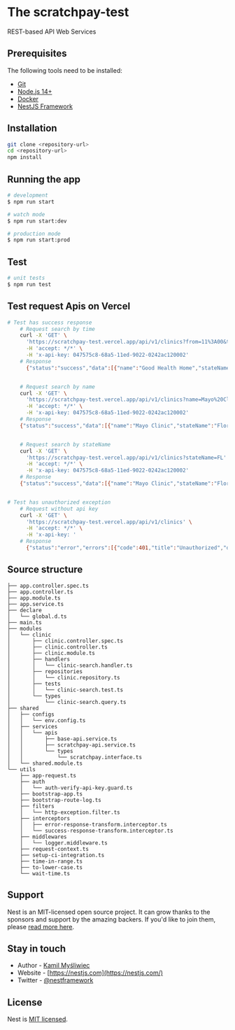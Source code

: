 # The scratchpay-test

REST-based API Web Services

## Prerequisites

The following tools need to be installed:

- [Git](http://git-scm.com/)
- [Node.js 14+](http://nodejs.org/)
- [Docker](https://www.docker.com/get-started/)
- [NestJS Framework](https://github.com/nestjs/nest)

## Installation

```bash
git clone <repository-url>
cd <repository-url>
npm install
```

## Running the app

```bash
# development
$ npm run start

# watch mode
$ npm run start:dev

# production mode
$ npm run start:prod
```

## Test

```bash
# unit tests
$ npm run test
```

## Test request Apis on Vercel

```bash
# Test has success response
    # Request search by time
    curl -X 'GET' \
      'https://scratchpay-test.vercel.app/api/v1/clinics?from=11%3A00&to=20%3A00' \
      -H 'accept: */*' \
      -H 'x-api-key: 047575c8-68a5-11ed-9022-0242ac120002'
    # Response
      {"status":"success","data":[{"name":"Good Health Home","stateName":"FL","availability":{"from":"15:00","to":"20:00"}}]}


    # Request search by name
    curl -X 'GET' \
      'https://scratchpay-test.vercel.app/api/v1/clinics?name=Mayo%20Clinic' \
      -H 'accept: */*' \
      -H 'x-api-key: 047575c8-68a5-11ed-9022-0242ac120002'
    # Response
    {"status":"success","data":[{"name":"Mayo Clinic","stateName":"Florida","availability":{"from":"09:00","to":"20:00"}}]}


    # Request search by stateName
    curl -X 'GET' \
      'https://scratchpay-test.vercel.app/api/v1/clinics?stateName=FL' \
      -H 'accept: */*' \
      -H 'x-api-key: 047575c8-68a5-11ed-9022-0242ac120002'
    # Response
    {"status":"success","data":[{"name":"Mayo Clinic","stateName":"Florida","availability":{"from":"09:00","to":"20:00"}},{"name":"Hopkins Hospital Baltimore","stateName":"Florida","availability":{"from":"07:00","to":"22:00"}},{"name":"Good Health Home","stateName":"FL","availability":{"from":"15:00","to":"20:00"}}]}


# Test has unauthorized exception
    # Request without api key
    curl -X 'GET' \
      'https://scratchpay-test.vercel.app/api/v1/clinics' \
      -H 'accept: */*' \
      -H 'x-api-key: '
    # Response
      {"status":"error","errors":[{"code":401,"title":"Unauthorized","detail":"The x-api-key not found","correlationId":"46b482f5-7b5e-49a3-8a68-d3c5ca5798d0","timestamp":"2022-11-20T08:34:42.369Z","path":"/api/v1/clinics"}]}
```

## Source structure

```
├── app.controller.spec.ts
├── app.controller.ts
├── app.module.ts
├── app.service.ts
├── declare
│   └── global.d.ts
├── main.ts
├── modules
│   └── clinic
│       ├── clinic.controller.spec.ts
│       ├── clinic.controller.ts
│       ├── clinic.module.ts
│       ├── handlers
│       │   └── clinic-search.handler.ts
│       ├── repositories
│       │   └── clinic.repository.ts
│       ├── tests
│       │   └── clinic-search.test.ts
│       └── types
│           └── clinic-search.query.ts
├── shared
│   ├── configs
│   │   └── env.config.ts
│   ├── services
│   │   └── apis
│   │       ├── base-api.service.ts
│   │       ├── scratchpay-api.service.ts
│   │       └── types
│   │           └── scratchpay.interface.ts
│   └── shared.module.ts
└── utils
    ├── app-request.ts
    ├── auth
    │   └── auth-verify-api-key.guard.ts
    ├── bootstrap-app.ts
    ├── bootstrap-route-log.ts
    ├── filters
    │   └── http-exception.filter.ts
    ├── interceptors
    │   ├── error-response-transform.interceptor.ts
    │   └── success-response-transform.interceptor.ts
    ├── middlewares
    │   └── logger.middleware.ts
    ├── request-context.ts
    ├── setup-ci-integration.ts
    ├── time-in-range.ts
    ├── to-lower-case.ts
    └── wait-time.ts
```

## Support

Nest is an MIT-licensed open source project. It can grow thanks to the sponsors and support by the amazing backers. If you'd like to join them, please [read more here](https://docs.nestjs.com/support).

## Stay in touch

- Author - [Kamil Myśliwiec](https://twitter.com/kammysliwiec)
- Website - [https://nestjs.com](https://nestjs.com/)
- Twitter - [@nestframework](https://twitter.com/nestframework)

## License

Nest is [MIT licensed](https://github.com/nestjs/nest/blob/master/LICENSE).
